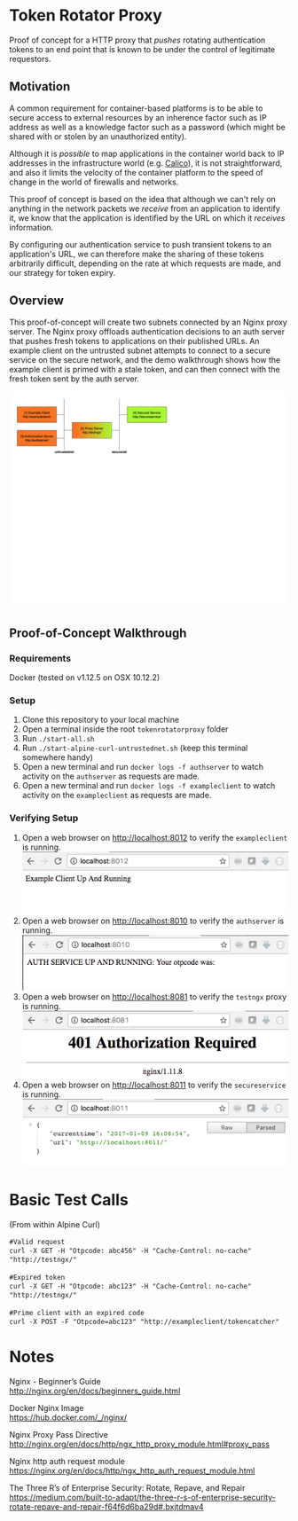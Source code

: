 # Token Rotator Proxy
Proof of concept for a HTTP proxy that *pushes* rotating authentication tokens to an end point that is known to be under the control of legitimate requestors.  
## Motivation
A common requirement for container-based platforms is to be able to secure access to external resources by an inherence factor such as IP address as well as a knowledge factor such as a password (which might be shared with or stolen by an unauthorized entity).  

Although it is *possible* to map applications in the container world back to IP addresses in the infrastructure world (e.g. [Calico](https://www.projectcalico.org/)), it is not straightforward, and also it limits the velocity of the container platform to the speed of change in the world of firewalls and networks.  

This proof of concept is based on the idea that although we can't rely on anything in the network packets we *receive* from an application to identify it, we know that the application is identified by the URL on which it *receives* information.  

By configuring our authentication service to push transient tokens to an application's URL, we can therefore make the sharing of these tokens arbitrarily difficult, depending on the rate at which requests are made, and our strategy for token expiry.

## Overview
This proof-of-concept will create two subnets connected by an Nginx proxy server. The Nginx proxy offloads authentication decisions to an auth server that pushes fresh tokens to applications on their published URLs. An example client on the untrusted subnet attempts to connect to a secure service on the secure network, and the demo walkthrough shows how the example client is primed with a stale token, and can then connect with the fresh token sent by the auth server.

![Overview image](https://github.com/bendalby82/tokenrotatorproxy/blob/master/images/overview.png)

## Proof-of-Concept Walkthrough
### Requirements
Docker (tested on v1.12.5 on OSX 10.12.2)
### Setup
1. Clone this repository to your local machine  
2. Open a terminal inside the root `tokenrotatorproxy` folder
3. Run `./start-all.sh`
4. Run `./start-alpine-curl-untrustednet.sh` (keep this terminal somewhere handy)
5. Open a new terminal and run `docker logs -f authserver` to watch activity on the `authserver` as requests are made.
6. Open a new terminal and run `docker logs -f exampleclient` to watch activity on the `exampleclient` as requests are made.

### Verifying Setup
1. Open a web browser on [http://localhost:8012](http://localhost:8012) to verify the `exampleclient` is running.  
![exampleclient image](https://github.com/bendalby82/tokenrotatorproxy/blob/master/images/01-1-exampleclient-up.png)
2. Open a web browser on [http://localhost:8010](http://localhost:8010) to verify the `authserver` is running.  
![authserver image](https://github.com/bendalby82/tokenrotatorproxy/blob/master/images/01-2-authserver-up.png)
3. Open a web browser on [http://localhost:8081](http://localhost:8081) to verify the `testngx` proxy is running.  
![testngx image](https://github.com/bendalby82/tokenrotatorproxy/blob/master/images/01-3-proxy-up.png)
4. Open a web browser on [http://localhost:8011](http://localhost:8011) to verify the `secureservice` is running.  
![secureservice image](https://github.com/bendalby82/tokenrotatorproxy/blob/master/images/01-4-secureservice-up.png)


# Basic Test Calls  
(From within Alpine Curl)  

    #Valid request
    curl -X GET -H "Otpcode: abc456" -H "Cache-Control: no-cache" "http://testngx/"

    #Expired token
    curl -X GET -H "Otpcode: abc123" -H "Cache-Control: no-cache" "http://testngx/"

    #Prime client with an expired code
    curl -X POST -F "Otpcode=abc123" "http://exampleclient/tokencatcher"

# Notes  
Nginx - Beginner’s Guide  
http://nginx.org/en/docs/beginners_guide.html  

Docker Nginx Image  
https://hub.docker.com/_/nginx/  

Nginx Proxy Pass Directive  
http://nginx.org/en/docs/http/ngx_http_proxy_module.html#proxy_pass  

Nginx http auth request module  
https://nginx.org/en/docs/http/ngx_http_auth_request_module.html  

The Three R’s of Enterprise Security: Rotate, Repave, and Repair  
https://medium.com/built-to-adapt/the-three-r-s-of-enterprise-security-rotate-repave-and-repair-f64f6d6ba29d#.bxjtdmav4  
